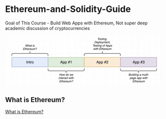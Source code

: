 # Ethereum-and-Solidity-Guide

Goal of This Course - Build Web Apps with Ethereum, Not super deep academic discussion of cryptocurrencies

![Alt text](https://raw.githubusercontent.com/Tyebile/Ethereum-and-Solidity-Guide/master/res/structrued.jpg)

## What is Ethereum?

[What is Ethereum?](./1.What%20is%20Ethereum%3F/1-Introduction.md)
